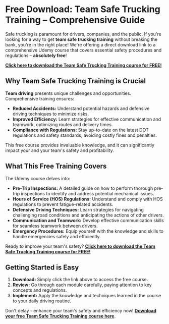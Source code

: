 # Free Download: Team Safe Trucking Training – Comprehensive Guide

Safe trucking is paramount for drivers, companies, and the public. If you're looking for a way to get **team safe trucking training** without breaking the bank, you're in the right place! We're offering a direct download link to a comprehensive Udemy course that covers essential safety procedures and regulations – **absolutely free**!

[**Click here to download the Team Safe Trucking Training course for FREE!**](https://udemywork.com/team-safe-trucking-training)

## Why Team Safe Trucking Training is Crucial

**Team driving** presents unique challenges and opportunities. Comprehensive training ensures:

*   **Reduced Accidents:** Understand potential hazards and defensive driving techniques to minimize risks.
*   **Improved Efficiency:** Learn strategies for effective communication and teamwork, optimizing routes and delivery times.
*   **Compliance with Regulations:** Stay up-to-date on the latest DOT regulations and safety standards, avoiding costly fines and penalties.

This free course provides invaluable knowledge, and it can significantly impact your and your team's safety and profitability.

## What This Free Training Covers

The Udemy course delves into:

*   **Pre-Trip Inspections:** A detailed guide on how to perform thorough pre-trip inspections to identify and address potential mechanical issues.
*   **Hours of Service (HOS) Regulations:** Understand and comply with HOS regulations to prevent fatigue-related accidents.
*   **Defensive Driving Techniques:** Learn strategies for navigating challenging road conditions and anticipating the actions of other drivers.
*   **Communication and Teamwork:** Develop effective communication skills for seamless teamwork between drivers.
*   **Emergency Procedures:** Equip yourself with the knowledge and skills to handle emergencies safely and efficiently.

Ready to improve your team's safety? [**Click here to download the Team Safe Trucking Training course for FREE!**](https://udemywork.com/team-safe-trucking-training)

## Getting Started is Easy

1.  **Download:** Simply click the link above to access the free course.
2.  **Review:** Go through each module carefully, paying attention to key concepts and regulations.
3.  **Implement:** Apply the knowledge and techniques learned in the course to your daily driving routine.

Don't delay - enhance your team's safety and efficiency now! **[Download your free Team Safe Trucking Training course here](https://udemywork.com/team-safe-trucking-training)**.
